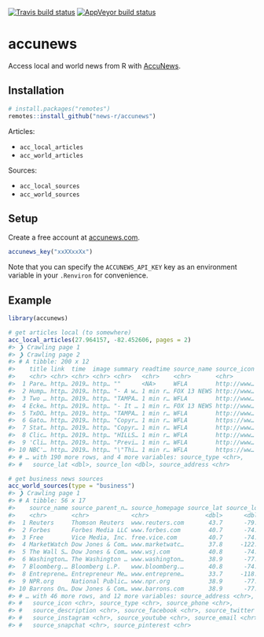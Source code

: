 <!-- README.md is generated from README.Rmd. Please edit that file -->



<!-- badges: start -->
[![Travis build status](https://travis-ci.org/news-r/accunews.svg?branch=master)](https://travis-ci.org/news-r/accunews)
[![AppVeyor build status](https://ci.appveyor.com/api/projects/status/github/news-r/accunews?branch=master&svg=true)](https://ci.appveyor.com/project/news-r/accunews)
<!-- badges: end -->

# accunews

Access local and world news from R with [AccuNews](https://www.accunewsapp.com).

## Installation

``` r
# install.packages("remotes")
remotes::install_github("news-r/accunews")
```

Articles:

- `acc_local_articles`
- `acc_world_articles`

Sources:

- `acc_local_sources`
- `acc_world_sources`

## Setup

Create a free account at [accunews.com](https://www.accunewsapp.com/api/v1/docs/#authentication).

```r
accunews_key("xxXXxxXx")
```

Note that you can specify the `ACCUNEWS_API_KEY` key as an environment variable in your `.Renviron` for convenience.


## Example


```r
library(accunews)

# get articles local (to somewhere)
acc_local_articles(27.964157, -82.452606, pages = 2)
#> ❯ Crawling page 1
#> ❯ Crawling page 2
#> # A tibble: 200 x 12
#>    title link  time  image summary readtime source_name source_icon
#>    <chr> <chr> <chr> <chr> <chr>   <chr>    <chr>       <chr>      
#>  1 Pare… http… 2019… http… ""      <NA>     WFLA        http://www…
#>  2 Hump… http… 2019… http… "- A w… 1 min r… FOX 13 NEWS http://www…
#>  3 Two … http… 2019… http… "TAMPA… 1 min r… WFLA        http://www…
#>  4 Ecke… http… 2019… http… "- It … 1 min r… FOX 13 NEWS http://www…
#>  5 TxDO… http… 2019… http… "TAMPA… 1 min r… WFLA        http://www…
#>  6 Gato… http… 2019… http… "Copyr… 1 min r… WFLA        https://ww…
#>  7 Stat… http… 2019… http… "Copyr… 1 min r… WFLA        http://www…
#>  8 Clic… http… 2019… http… "HILLS… 1 min r… WFLA        http://www…
#>  9 'Cli… http… 2019… http… "Previ… 1 min r… WFLA        http://www…
#> 10 NBC'… http… 2019… http… "\"Thi… 1 min r… WFLA        https://ww…
#> # … with 190 more rows, and 4 more variables: source_type <chr>,
#> #   source_lat <dbl>, source_lon <dbl>, source_address <chr>

# get business news sources
acc_world_sources(type = "business")
#> ❯ Crawling page 1
#> # A tibble: 56 x 17
#>    source_name source_parent_n… source_homepage source_lat source_lon
#>    <chr>       <chr>            <chr>                <dbl>      <dbl>
#>  1 Reuters     Thomson Reuters  www.reuters.com       43.7      -79.4
#>  2 Forbes      Forbes Media LLC www.forbes.com        40.7      -74.0
#>  3 Free        Vice Media, Inc. free.vice.com         40.7      -74.0
#>  4 MarketWatch Dow Jones & Com… www.marketwatc…       37.8     -122. 
#>  5 The Wall S… Dow Jones & Com… www.wsj.com           40.8      -74.0
#>  6 Washington… The Washington … www.washington…       38.9      -77.0
#>  7 Bloomberg.… Bloomberg L.P.   www.bloomberg.…       40.8      -74.0
#>  8 Entreprene… Entrepreneur Me… www.entreprene…       33.7     -118. 
#>  9 NPR.org     National Public… www.npr.org           38.9      -77.0
#> 10 Barrons On… Dow Jones & Com… www.barrons.com       38.9      -77.0
#> # … with 46 more rows, and 12 more variables: source_address <chr>,
#> #   source_icon <chr>, source_type <chr>, source_phone <chr>,
#> #   source_description <chr>, source_facebook <chr>, source_twitter <chr>,
#> #   source_instagram <chr>, source_youtube <chr>, source_email <chr>,
#> #   source_snapchat <chr>, source_pinterest <chr>
```
